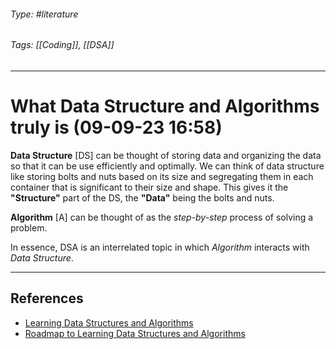 ###### Type: #literature
###### Tags: [[Coding]], [[DSA]]
---
# What Data Structure and Algorithms truly is (09-09-23 16:58)

**Data Structure** \[DS]  can be thought of storing data and organizing the data so that it can be use efficiently and optimally. We can think of data structure like storing bolts and nuts based on its size and segregating them in each container that is significant to their size and shape. This gives it the __"Structure"__ part of the DS, the __"Data"__ being the bolts and nuts.

**Algorithm** \[A] can be thought of as the *step-by-step* process of solving a problem.

In essence, DSA is an interrelated topic in which *Algorithm* interacts with *Data Structure*.

---
## References
- [Learning Data Structures and Algorithms](https://www.geeksforgeeks.org/learn-data-structures-and-algorithms-dsa-tutorial/)
- [Roadmap to Learning Data Structures and Algorithms](https://vritika.medium.com/roadmap-to-learning-data-structures-and-algorithms-dsa-8fbc375b5701)